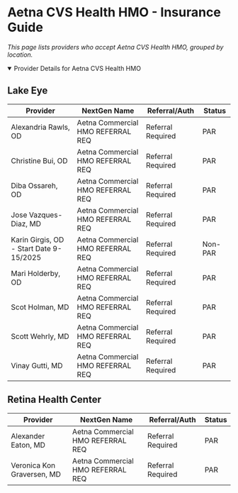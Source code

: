 # Aetna CVS Health HMO - Insurance Guide

*This page lists providers who accept Aetna CVS Health HMO, grouped by location.*

<details open><summary>Provider Details for Aetna CVS Health HMO</summary>

## Lake Eye 

| Provider | NextGen Name | Referral/Auth | Status |
|----------|-------------|--------------|--------|
| Alexandria Rawls, OD | Aetna Commercial HMO REFERRAL REQ | Referral Required | PAR |
| Christine Bui, OD | Aetna Commercial HMO REFERRAL REQ | Referral Required | PAR |
| Diba Ossareh, OD | Aetna Commercial HMO REFERRAL REQ | Referral Required | PAR |
| Jose Vazques-Diaz, MD | Aetna Commercial HMO REFERRAL REQ | Referral Required | PAR |
| Karin Girgis, OD - Start Date 9-15/2025 | Aetna Commercial HMO REFERRAL REQ | Referral Required | Non-PAR |
| Mari Holderby, OD | Aetna Commercial HMO REFERRAL REQ | Referral Required | PAR |
| Scot Holman, MD | Aetna Commercial HMO REFERRAL REQ | Referral Required | PAR |
| Scott Wehrly, MD | Aetna Commercial HMO REFERRAL REQ | Referral Required | PAR |
| Vinay Gutti, MD | Aetna Commercial HMO REFERRAL REQ | Referral Required | PAR |

## Retina Health Center

| Provider | NextGen Name | Referral/Auth | Status |
|----------|-------------|--------------|--------|
| Alexander Eaton, MD | Aetna Commercial HMO REFERRAL REQ | Referral Required | PAR |
| Veronica Kon Graversen, MD | Aetna Commercial HMO REFERRAL REQ | Referral Required | PAR |

</details>

